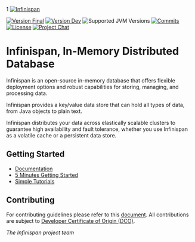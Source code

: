 1 [![Infinispan](https://design.jboss.org/infinispan/logo/final/PNG/infinispan_logo_rgb_lightbluewhite_darkblue_600px.png)](https://infinispan.org/) 

[![Version Final](https://img.shields.io/maven-central/v/org.infinispan/infinispan-core?logo=apache-maven&style=for-the-badge&versionPrefix=15.0)](https://search.maven.org/artifact/org.infinispan/infinispan-core)
[![Version Dev](https://img.shields.io/maven-central/v/org.infinispan/infinispan-core?logo=apache-maven&style=for-the-badge&versionPrefix=15.1)](https://search.maven.org/artifact/org.infinispan/infinispan-core)
![Supported JVM Versions](https://img.shields.io/badge/JVM-17--23-brightgreen.svg?style=for-the-badge&logo=openjdk)
[![Commits](https://img.shields.io/github/commit-activity/m/infinispan/infinispan.svg?label=commits&style=for-the-badge&logo=git&logoColor=white)](https://github.com/infinispan/infinispan/pulse)
[![License](https://img.shields.io/github/license/infinispan/infinispan?style=for-the-badge&logo=apache)](https://www.apache.org/licenses/LICENSE-2.0)
[![Project Chat](https://img.shields.io/badge/zulip-join_chat-pink.svg?style=for-the-badge&logo=zulip)](https://infinispan.zulipchat.com/)


# Infinispan, In-Memory Distributed Database #

Infinispan is an open-source in-memory database that offers flexible deployment options and 
robust capabilities for storing, managing, and processing data. 

Infinispan provides a key/value data store that can hold all types of data, 
from Java objects to plain text. 

Infinispan distributes your data across elastically 
scalable clusters to guarantee high availability and fault tolerance,
whether you use Infinispan as a volatile cache or a persistent data store.


## Getting Started

* [Documentation](https://infinispan.org/)
* [5 Minutes Getting Started](https://infinispan.org/get-started/)
* [Simple Tutorials](https://github.com/infinispan/infinispan-simple-tutorials)

## Contributing

For contributing guidelines please refer to this [document](CONTRIBUTING.md). All contributions are subject to [Developer Certificate of Origin (DCO)](https://developercertificate.org/).

*The Infinispan project team*
